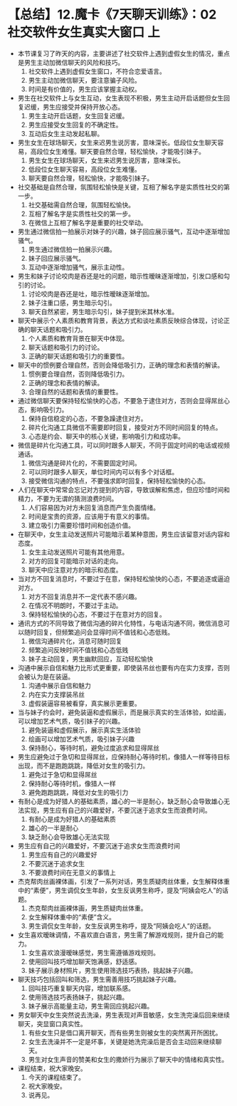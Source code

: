 # 【总结】12.魔卡《7天聊天训练》：02 社交软件女生真实大窗口 上

-   本节课复习了昨天的内容，主要讲述了社交软件上遇到虚假女生的情况，重点是男生主动加微信聊天的风险和技巧。
    1.  社交软件上遇到虚假女生窗口，不符合恋爱语言。
    2.  男生主动加微信聊天，要注意骗子风险。
    3.  时间是有价值的，男生应该掌握主动权。
-   男生在社交软件上与女生互动，女生表现不积极，男生主动开启话题但女生回复迟缓，男生应接受并保持开放心态。
    1.  男生主动开启话题，女生回复迟缓。
    2.  男生应接受女生回复的不确定性。
    3.  互动后女生主动发起私聊。
-   男生女生在球场聊天，女生来迟男生说厉害，意味深长。低段位女生聊天容易，高段位女生难懂。聊天要自然合理，轻松愉快，才能吸引妹子。
    1.  男生女生在球场聊天，女生来迟男生说厉害，意味深长。
    2.  低段位女生聊天容易，高段位女生难懂。
    3.  聊天要自然合理，轻松愉快，才能吸引妹子。
-   社交基础是自然合理，氛围轻松愉快是关键，互相了解名字是实质性社交的第一步。
    1.  社交基础需自然合理，氛围轻松愉快。
    2.  互相了解名字是实质性社交的第一步。
    3.  在微信上互相了解名字是重要的社交举动。
-   男生通过微信拍一拍展示对妹子的兴趣，妹子回应展示骚气，互动中逐渐增加骚气。
    1.  男生通过微信拍一拍展示兴趣。
    2.  妹子回应展示骚气。
    3.  互动中逐渐增加骚气，展示主动性。
-   男生和妹子讨论咬肉是吞还是吐的问题，暗示性暧昧逐渐增加，引发口感和勾引的讨论。
    1.  讨论咬肉是吞还是吐，暗示性暧昧逐渐增加。
    2.  妹子注重口感，男生暗示勾引。
    3.  聊天自然紧密，男生暗示勾引，妹子提到米其林水准。
-   聊天中展示个人素质和教育背景，表达方式和谈吐素质反映综合体现，讨论正确的聊天话题和吸引力。
    1.  个人素质和教育背景在聊天中体现。
    2.  聊天话题和吸引力的讨论。
    3.  正确的聊天话题和吸引力的重要性。
-   聊天中的惯例要合理自然，否则会降低吸引力，正确的理念和表情的解读。
    1.  惯例要合理自然，否则降低吸引力。
    2.  正确的理念和表情的解读。
    3.  合理自然的话题和表情的重要性。
-   通过微信聊天要保持轻松愉快的心态，不要急于逮住对方，否则会显得屌丝心态，影响吸引力。
    1.  保持自信稳定的心态，不要急躁逮住对方。
    2.  碎片化沟通工具微信不需要即时回复，接受对方不同时间回复的特点。
    3.  心态是约会、聊天中的核心关键，影响吸引力和成功率。
-   微信是碎片化沟通工具，可以同时跟多人聊天，不同于固定时间的电话或视频通话。
    1.  微信沟通是碎片化的，不需要固定时间。
    2.  可以同时跟多人聊天，单位时间内可以有多个对话框。
    3.  接受微信沟通的特点，不要强求即时回复，保持轻松愉快的心态。
-   人们在聊天中常常会忘记对方提到的内容，导致误解和焦虑，但应珍惜时间和精力，不要为无谓的猜测浪费时间。
    1.  人们容易因为对方未回复消息而产生负面情绪。
    2.  时间是宝贵的资源，应该用于有意义的事情。
    3.  建立吸引力需要珍惜时间和创造价值。
-   在聊天中，女生主动发送照片可能暗示着某种意图，男生应该留意对话内容和态度。
    1.  女生主动发送照片可能有其他用意。
    2.  对方的回复可能暗示对话的走向。
    3.  聊天中应注意对方的暗示和态度。
-   当对方不回复消息时，不要过于在意，保持轻松愉快的心态，不要追逐或逼迫对方。
    1.  对方不回复消息并不一定代表不感兴趣。
    2.  在情况不明朗时，不要过于主动。
    3.  保持轻松愉快的心态，不要过于在意对方的回复。
-   通讯方式的不同导致了微信沟通的碎片化特性，与电话沟通不同，微信消息可以随时回复，但频繁追问会显得时间不值钱和心态低贱。
    1.  微信沟通碎片化，消息可随时回复
    2.  频繁追问反映时间不值钱和心态低贱
    3.  妹子主动回复，男生幽默回应，互动轻松愉快
-   沟通中展示自信和魅力比形式更重要，即使装吊丝也要有内在实力支撑，否则会被认为是在装逼。
    1.  沟通中展示自信和魅力
    2.  内在实力支撑装吊丝
    3.  虚假装逼容易被看穿，真实展示更重要。
-   当与妹子约会时，避免装逼和虚假展示，而是展示真实的生活体验，如绘画，可以增加艺术气质，吸引妹子的兴趣。
    1.  避免装逼和虚假展示，展示真实生活体验
    2.  绘画可以增加艺术气质，吸引妹子兴趣
    3.  保持耐心，等待时机，避免过度追求和显得屌丝
-   男生应避免过于急切和显得屌丝，应保持耐心等待时机，像猎人一样等待目标出现，而不是跑跑跳跳，降低对女生的吸引力。
    1.  避免过于急切和显得屌丝
    2.  保持耐心等待时机，像猎人一样
    3.  避免跑跑跳跳，降低对女生的吸引力
-   有耐心是成为好猎人的基础素质，雄心的一半是耐心，缺乏耐心会导致雄心无法实现，男生应有自己的兴趣爱好，不要沉迷于追求女生而浪费时间。
    1.  有耐心是成为好猎人的基础素质
    2.  雄心的一半是耐心
    3.  缺乏耐心会导致雄心无法实现
-   男生应有自己的兴趣爱好，不要沉迷于追求女生而浪费时间
    1.  男生应有自己的兴趣爱好
    2.  不要沉迷于追求女生
    3.  不要浪费时间在无意义的事情上
-   杰克帮肉丝画裸体画，引发了一系列对话，男生质疑肉丝体重，女生解释体重中的“素便”，男生调侃女生年龄，女生反讽男生称呼，提及“阿姨会吃人”的话题。
    1.  杰克帮肉丝画裸体画，男生质疑肉丝体重。
    2.  女生解释体重中的“素便”含义。
    3.  男生调侃女生年龄，女生反讽男生称呼，提及“阿姨会吃人”的话题。
-   女生喜欢暧昧调情，不喜欢直白语言，男生需了解游戏规则，提升自己的能力。
    1.  女生喜欢浪漫暧昧感觉，男生需遵循游戏规则。
    2.  使用回叫技巧增加聊天饱满感，舒适感。
    3.  妹子展示身材照片，男生使用筛选技巧表扬，挑起妹子兴趣。
-   聊天技巧包括回叫和筛选，男生需善用技巧挑起妹子兴趣。
    1.  回叫技巧重复聊天内容，增加联系感。
    2.  使用筛选技巧表扬妹子，挑起兴趣。
    3.  妹子展示高能量主动，男生需回应挑起兴趣。
-   男女聊天中女生突然说去洗澡，男生表现对声音敏感，女生洗完澡后回来继续聊天，突显窗口真实性。
    1.  有些女生只是借口离开聊天，而有些男生则被女生的突然离开所困扰。
    2.  女生去洗澡并不一定是坏事，关键是她洗完澡后是否会主动回来继续聊天。
    3.  男生对女生声音的赞美和女生的撒娇行为展示了聊天中的情绪和真实性。
-   课程结束，祝大家晚安。
    1.  今天的课程结束了。
    2.  祝大家晚安。
    3.  说再见。